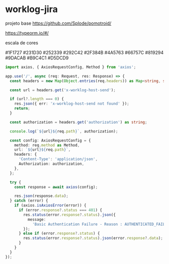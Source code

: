 # worklog-jira

projeto base 
https://github.com/Splode/pomotroid/

https://typeorm.io/#/



escala de cores

#1F1727
#231D30
#252339
#292C42
#2F384B
#4A5763
#66757C
#819294
#9DACAB
#B9C4C1
#D5DCD9




```typescript
import axios, { AxiosRequestConfig, Method } from 'axios';

app.use('/', async (req: Request, res: Response) => {
  const headers = new Map(Object.entries(req.headers)) as Map<string, string>;

  const url = headers.get('x-worklog-host-send');

  if (url?.length === 0) {
    res.json({ err: 'x-worklog-host-send not found' });
    return;
  }

  const authorization = headers.get('authorization') as string;

  console.log(`${url}${req.path}`, authorization);

  const config: AxiosRequestConfig = {
    method: req.method as Method,
    url: `${url}${req.path}`,
    headers: {
      'Content-Type': 'application/json',
      Authorization: authorization,
    },
  };

  try {
    const response = await axios(config);

    res.json(response.data);
  } catch (error) {
    if (axios.isAxiosError(error)) {
      if (error.response?.status === 401) {
        res.status(error.response?.status).json({
          message:
            'Basic Authentication Failure - Reason : AUTHENTICATED_FAILED',
        });
      } else if (error.response?.status) {
        res.status(error.response?.status).json(error.response?.data);
      }
    }
  }
});
```
